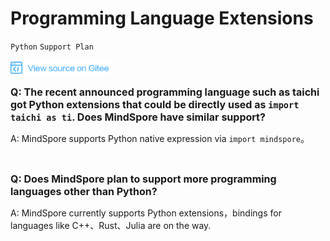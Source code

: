 ﻿# Programming Language Extensions

`Python` `Support Plan`

[![View Source On Gitee](./_static/logo_source.png)](https://gitee.com/mindspore/docs/tree/r1.0/docs/faq/source_en/programming_language_extensions.md)

<font size=3>**Q: The recent announced programming language such as taichi got Python extensions that could be directly used as `import taichi as ti`. Does MindSpore have similar support?**</font>

A: MindSpore supports Python native expression via `import mindspore`。

<br/>

<font size=3>**Q: Does MindSpore plan to support more programming languages other than Python?**</font>

A: MindSpore currently supports Python extensions，bindings for languages like C++、Rust、Julia are on the way.
